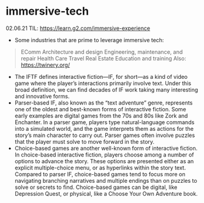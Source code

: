 # immersive-tech

02.06.21
TIL: https://learn.g2.com/immersive-experience
* Some industries that are prime to leverage immersive tech:
> EComm
> Architecture and design
> Engineering, maintenance, and repair
> Health Care
> Travel
> Real Estate
> Education and training
Also: https://twinery.org/
* The IFTF defines interactive fiction—IF, for short—as a kind of video game where the player’s interactions primarily involve text. Under this broad definition, we can find decades of IF work taking many interesting and innovative forms.
* Parser-based IF, also known as the “text adventure” genre, represents one of the oldest and best-known forms of interactive fiction. Some early examples are digital games from the 70s and 80s like Zork and Enchanter. In a parser game, players type natural-language commands into a simulated world, and the game interprets them as actions for the story’s main character to carry out. Parser games often involve puzzles that the player must solve to move forward in the story.
* Choice-based games are another well-known form of interactive fiction. In choice-based interactive fiction, players choose among a number of options to advance the story. These options are presented either as an explicit multiple-choice menu, or as hyperlinks within the story text. Compared to parser IF, choice-based games tend to focus more on navigating branching narratives and multiple endings than on puzzles to solve or secrets to find. Choice-based games can be digital, like Depression Quest, or physical, like a Choose Your Own Adventure book.
